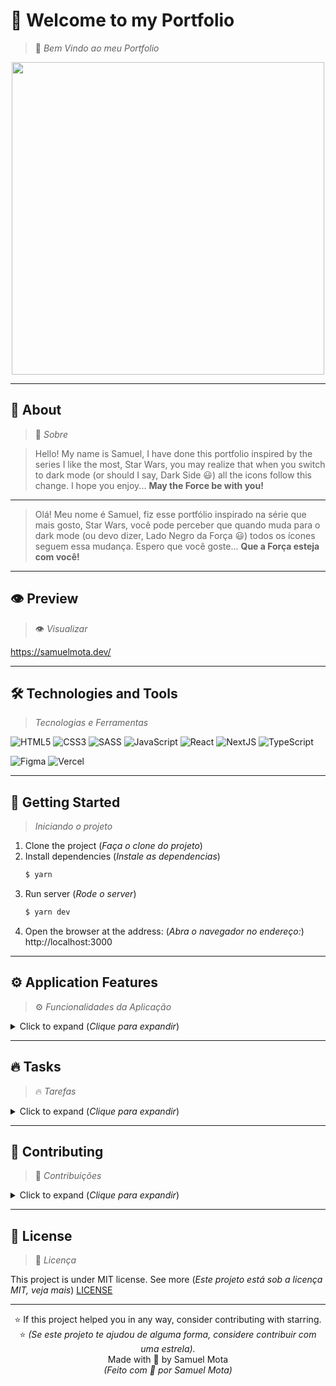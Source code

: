 <!-- SHIELDS EXAMPLE [![License: mit](https://img.shields.io/badge/License-mit-yellow.svg)](https://github.com/samuel-mota/PROJECT-NAME/blob/main/LICENSE) -->

# 👋 Welcome to my Portfolio
> 👋 *Bem Vindo ao meu Portfolio*


<p align="center">
  <img src="https://i.ibb.co/zSXLFPX/Samuel-Mota-DEV.gif" width="500px" />  
<!-- ![Preview](https://i.ibb.co/mywwmZf/Inicio-move-it.gif) -->
</p>
<hr>

## 🚀 About
> 🚀 *Sobre*

>Hello! My name is Samuel, I have done this portfolio inspired by the series I like the most, Star Wars, you may realize that when you switch to dark mode (or should I say, Dark Side 😃) all the icons follow this change. I hope you enjoy... **May the Force be with you!**

---

>Olá! Meu nome é Samuel, fiz esse portfólio inspirado na série que mais gosto, Star Wars, você pode perceber que quando muda para o dark mode (ou devo dizer, Lado Negro da Força 😃) todos os ícones seguem essa mudança. Espero que você goste... **Que a Força esteja com você!**

<hr>

## 👁️ Preview
> 👁️ *Visualizar*

https://samuelmota.dev/

<hr>

## 🛠️ Technologies and Tools
> *Tecnologias e Ferramentas*

![HTML5](https://img.shields.io/badge/-HTML5-E34F26?style=flat&logo=html5&logoColor=fff)
![CSS3](https://img.shields.io/badge/-CSS3-1572B6?style=flat&logo=css3&logoColor=fff)
![SASS](https://img.shields.io/badge/-Sass-CC6699?style=flat&logo=sass&logoColor=fff)
![JavaScript](https://img.shields.io/badge/-JavaScript-F7DF1E?style=flat&logo=javascript&logoColor=000)
![React](https://img.shields.io/badge/-React-61DAFB?style=flat&logo=react&logoColor=000)
![NextJS](https://img.shields.io/badge/-NextJS-000000?style=flat&logo=next-dot-js&logoColor=fff)
![TypeScript](https://img.shields.io/badge/-Typescript-3178C6?style=flat&logo=typescript&logoColor=fff)

![Figma](https://img.shields.io/badge/-Figma-F24E1E?style=flat&logo=Figma&logoColor=fff)
![Vercel](https://img.shields.io/badge/-Vercel-000000?style=flat&logo=vercel&logoColor=fff)


<hr>

## 🏁 Getting Started
> *Iniciando o projeto*

1. Clone the project (*Faça o clone do projeto*)
2. Install dependencies (*Instale as dependencias*)
	```bash
	$ yarn
	```
3. Run server (*Rode o server*)
	```bash
	$ yarn dev
	```
4. Open the browser at the address: (*Abra o navegador no endereço:*)
http://localhost:3000

<hr>

## ⚙️ Application Features
> ⚙️ *Funcionalidades da Aplicação*
<details>
<summary>Click to expand (<em>Clique para expandir</em>)</summary>
- Dark Mode or Dark Side (*Dark Mode ou Lado Negro da Força*) 
	<p align="center"><img src="https://i.ibb.co/9w6RVMh/Samuel-Mota-DEV-darkmode.gif" alt="level changing" width="500px" /></p>
- Responsiveness (*Responsivo*) 
	<p align="center"><img src="https://i.ibb.co/y0fg0rX/Samuel-Mota-DEV-responsive.gif" alt="responsive" width="500px" /></p>
</details>
<hr>

## 🔥 Tasks
> 🔥 *Tarefas*
<details>
<summary>Click to expand (<em>Clique para expandir</em>)</summary>

- [ ] Add more information in the Skills and Tools icons
- [ ] Localization (PT/ES)
- [x] Dark Theme 
- [x] Responsiveness

</details>
<hr>

## 🤝 Contributing
> 🤝 *Contribuições*
<details>
<summary>Click to expand (<em>Clique para expandir</em>)</summary>
Contributions, issues and feature requests are welcome! Follow these steps: (*Contribuições, problemas e solicitações de funcionalidades são bem-vindas! Siga os passos:*)

1. **Fork** this project (***Fork** este projeto*)
2. On your code editor terminal: (*No terminal do seu editor de código*)
	1. Create a branch with your feature: (*Crie uma branch para a nova funcionalidade:*)
	```bash
	$ git checkout -b feature
	```
	2. Commit your changes: (*Commit suas alterações:*)
	```bash
	$ git commit -am "add new feature"
	```
	3. Push your branch: (*Push sua branch:*)
	```bash
	$ git push origin my-feature
	```
3. Create a new **Pull Request** (*Crie uma nova **Pull Request***)
4. After your pull request is merged, you can safely **delete your branch**. (*Após seu pull request estiver com status merged, você pode **deletar sua branch** com segurança.*)
</details>
<hr>

## 📝 License
> 📝 *Licença*

This project is under MIT license. See more (*Este projeto está sob a licença MIT, veja mais*) [LICENSE](https://github.com/samuel-mota/PROJECT-NAME/blob/main/LICENSE)

---

<p align="center">
⭐ If this project helped you in any way, consider contributing with starring.<br>
⭐ <em>(Se este projeto te ajudou de alguma forma, considere contribuir com uma estrela).</em><br>
Made with 💛 by Samuel Mota<br>
<em>(Feito com 💛 por Samuel Mota)
</p>
